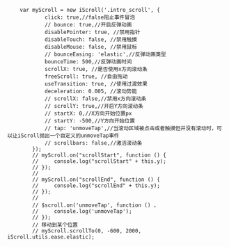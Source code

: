         var myScroll = new iScroll('.intro_scroll', {
                click: true,//false阻止事件冒泡
                // bounce: true,//开启反弹动画
                disablePointer: true, //禁用指针
                disableTouch: false, //禁用触摸
                disableMouse: false, //禁用鼠标
                // bounceEasing: 'elastic',//反弹动画类型
                bounceTime: 500,//反弹动画时间
                scrollX: true, //是否使用x方向滚动条
                freeScroll: true, //自由拖动
                useTransition: true, //使用过渡效果
                deceleration: 0.005, //滚动势能
                // scrollX: false,//禁用x方向滚动条
                // scrollY: true,//开启Y方向滚动条
                // startX: 0,//X方向开始位置px
                // startY: -500,//Y方向开始位置
                // tap: 'unmoveTap',//当滚动区域被点击或者触摸但并没有滚动时，可以让iScroll抛出一个自定义的unmoveTap事件
                // scrollbars: false,//激活滚动条
            });
            // myScroll.on("scrollStart", function () {
            //     console.log("scrollStart" + this.y);
            // });
            //
            // myScroll.on("scrollEnd", function () {
            //     console.log("scrollEnd" + this.y);
            // });
            //
            // $scroll.on('unmoveTap', function () ，
            //     console.log('unmoveTap');
            // });
            // 移动到某个位置
            // myScroll.scrollTo(0, -600, 2000, iScroll.utils.ease.elastic);